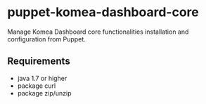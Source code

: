 # puppet-komea-dashboard-core

Manage Komea Dashboard core functionalities installation and configuration from Puppet.

## Requirements

* java 1.7 or higher
* package curl
* package zip/unzip
